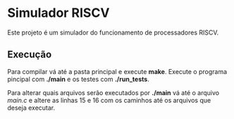 # Simulador RISCV
Este projeto é um simulador do funcionamento de processadores RISCV.

## Execução
Para compilar vá até a pasta principal e execute **make**. Execute o programa pincipal com **./main** e os testes com **./run_tests**.

Para alterar quais arquivos serão executados por **./main** vá até o arquivo _main.c_ e altere as linhas 15 e 16 com os caminhos até os arquivos que deseja executar.
